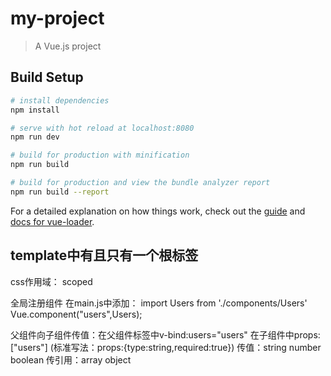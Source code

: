 # my-project

> A Vue.js project

## Build Setup

``` bash
# install dependencies
npm install

# serve with hot reload at localhost:8080
npm run dev

# build for production with minification
npm run build

# build for production and view the bundle analyzer report
npm run build --report
```

For a detailed explanation on how things work, check out the [guide](http://vuejs-templates.github.io/webpack/) and [docs for vue-loader](http://vuejs.github.io/vue-loader).

## template中有且只有一个根标签
css作用域： scoped

全局注册组件 在main.js中添加： import Users from './components/Users'  Vue.component("users",Users); 

父组件向子组件传值：在父组件标签中v-bind:users="users"
                  在子组件中props:["users"] (标准写法：props:{type:string,required:true})
传值：string number boolean
传引用：array object